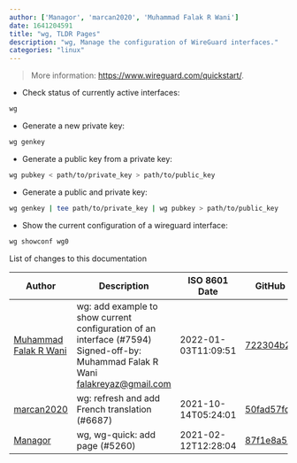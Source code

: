 ```yaml
---
author: ['Managor', 'marcan2020', 'Muhammad Falak R Wani']
date: 1641204591
title: "wg, TLDR Pages"
description: "wg, Manage the configuration of WireGuard interfaces."
categories: "linux"
---
```

> More information: <https://www.wireguard.com/quickstart/>.

- Check status of currently active interfaces:

```bash
wg
```

- Generate a new private key:

```bash
wg genkey
```

- Generate a public key from a private key:

```bash
wg pubkey < path/to/private_key > path/to/public_key
```

- Generate a public and private key:

```bash
wg genkey | tee path/to/private_key | wg pubkey > path/to/public_key
```

- Show the current configuration of a wireguard interface:

```bash
wg showconf wg0
```
List of changes to this documentation


Author | Description | ISO 8601 Date | GitHub link
------|-----|-----|-----
[Muhammad Falak R Wani](mailto:falakreyaz@gmail.com) | wg: add example to show current configuration of an interface (#7594) Signed-off-by: Muhammad Falak R Wani <falakreyaz@gmail.com> | 2022-01-03T11:09:51 | [722304b2162d](https://github.com/tldr-pages/tldr/commit/722304b2162d869d36c2d4b494944ff9d896dc89)
[marcan2020](mailto:marcan2020@gmail.com) | wg: refresh and add French translation (#6687) | 2021-10-14T05:24:01 | [50fad57fd18c](https://github.com/tldr-pages/tldr/commit/50fad57fd18cfb3efc92d41c69d66e8a649e382e)
[Managor](mailto:42655600+Managor@users.noreply.github.com) | wg, wg-quick: add page (#5260) | 2021-02-12T12:28:04 | [87f1e8a511ab](https://github.com/tldr-pages/tldr/commit/87f1e8a511ab9d9003e9ea136cd76ea55b87b5bc)

